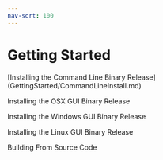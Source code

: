 ```yaml
---
nav-sort: 100
---
```

# Getting Started


<p>[Installing the Command Line Binary Release](GettingStarted/CommandLineInstall.md)</p>
<p>Installing the OSX GUI Binary Release</p>
<p>Installing the Windows GUI Binary Release</p>
<p>Installing the Linux GUI Binary Release</p>

<p>Building From Source Code</p>

